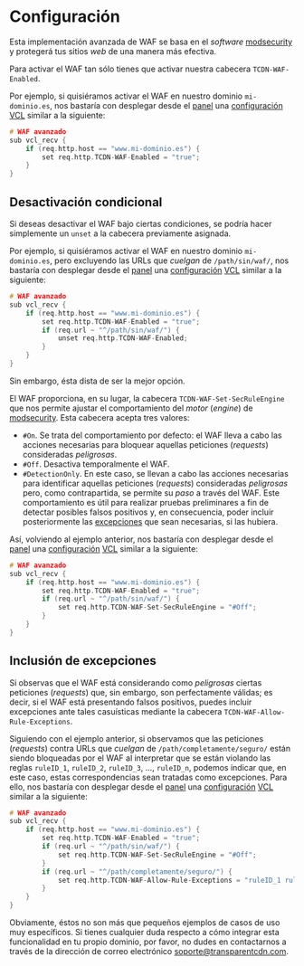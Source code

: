# Configuración

Esta implementación avanzada de WAF se basa en el _software_ [modsecurity](https://www.modsecurity.org) y protegerá tus sitios _web_ de una manera más efectiva.

Para activar el WAF tan sólo tienes que activar nuestra cabecera `TCDN-WAF-Enabled`.

Por ejemplo, si quisiéramos activar el WAF en nuestro dominio `mi-dominio.es`, nos bastaría con desplegar desde el [panel](../../getting-started/dashboard/) una [configuración](../../getting-started/dashboard/autoprovisionamiento/) [VCL](../../config/vcl/) similar a la siguiente:

```c
# WAF avanzado
sub vcl_recv {
    if (req.http.host == "www.mi-dominio.es") {
        set req.http.TCDN-WAF-Enabled = "true";
    }
}
```

## Desactivación condicional

Si deseas desactivar el WAF bajo ciertas condiciones, se podría hacer simplemente un `unset` a la cabecera previamente asignada.

Por ejemplo, si quisiéramos activar el WAF en nuestro dominio `mi-dominio.es`, pero excluyendo las URLs que _cuelgan_ de `/path/sin/waf/`, nos bastaría con desplegar desde el [panel](../../getting-started/dashboard/) una [configuración](../../getting-started/dashboard/autoprovisionamiento/) [VCL](../../config/vcl/) similar a la siguiente:

```c
# WAF avanzado
sub vcl_recv {
    if (req.http.host == "www.mi-dominio.es") {
        set req.http.TCDN-WAF-Enabled = "true";
        if (req.url ~ "^/path/sin/waf/") {
            unset req.http.TCDN-WAF-Enabled;
        }
    }
}

```

Sin embargo, ésta dista de ser la mejor opción.

El WAF proporciona, en su lugar, la cabecera `TCDN-WAF-Set-SecRuleEngine` que nos permite ajustar el comportamiento del _motor_ (_engine_) de [modsecurity](https://www.modsecurity.org). Esta cabecera acepta tres valores:

* `#On`. Se trata del comportamiento por defecto: el WAF lleva a cabo las acciones necesarias para bloquear aquellas peticiones (_requests_) consideradas _peligrosas_.
* `#Off`. Desactiva temporalmente el WAF.
* `#DetectionOnly`. En este caso, se llevan a cabo las acciones necesarias para identificar aquellas peticiones (_requests_) consideradas _peligrosas_ pero, como contrapartida, se permite su _paso_ a través del WAF. Este comportamiento es útil para realizar pruebas preliminares a fin de detectar posibles falsos positivos y, en consecuencia, poder incluir posteriormente las [excepciones](avanzado.md#inclusion-de-excepciones) que sean necesarias, si las hubiera.

Así, volviendo al ejemplo anterior, nos bastaría con desplegar desde el [panel](../../getting-started/dashboard/) una [configuración](../../getting-started/dashboard/autoprovisionamiento/) [VCL](../../config/vcl/) similar a la siguiente:

```c
# WAF avanzado
sub vcl_recv {
    if (req.http.host == "www.mi-dominio.es") {
        set req.http.TCDN-WAF-Enabled = "true";
        if (req.url ~ "^/path/sin/waf/") {
            set req.http.TCDN-WAF-Set-SecRuleEngine = "#Off";
        }
    }
}
```

## Inclusión de excepciones

Si observas que el WAF está considerando como _peligrosas_ ciertas peticiones (_requests_) que, sin embargo, son perfectamente válidas; es decir, si el WAF está presentando falsos positivos, puedes incluir excepciones ante tales casuísticas mediante la cabecera `TCDN-WAF-Allow-Rule-Exceptions`.

Siguiendo con el ejemplo anterior, si observamos que las peticiones (_requests_) contra URLs que _cuelgan_ de `/path/completamente/seguro/` están siendo bloqueadas por el WAF al interpretar que se están violando las reglas `ruleID_1`, `ruleID_2`, `ruleID_3`, ..., `ruleID_n`, podemos indicar que, en este caso, estas correspondencias sean tratadas como excepciones. Para ello, nos bastaría con desplegar desde el [panel](../../getting-started/dashboard/) una [configuración](../../getting-started/dashboard/autoprovisionamiento/) [VCL](../../config/vcl/) similar a la siguiente:

```c
# WAF avanzado
sub vcl_recv {
    if (req.http.host == "www.mi-dominio.es") {
        set req.http.TCDN-WAF-Enabled = "true";
        if (req.url ~ "^/path/sin/waf/") {
            set req.http.TCDN-WAF-Set-SecRuleEngine = "#Off";
        }
        if (req.url ~ "^/path/completamente/seguro/") {
            set req.http.TCDN-WAF-Allow-Rule-Exceptions = "ruleID_1 ruleID_2 ruleID_3 ... ruleID_n";
        }
    }
}
```

Obviamente, éstos no son más que pequeños ejemplos de casos de uso muy específicos. Si tienes cualquier duda respecto a cómo integrar esta funcionalidad en tu propio dominio, por favor, no dudes en contactarnos a través de la dirección de correo electrónico [soporte@transparentcdn.com](mailto:soporte@transparetncdn.com).


